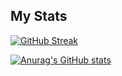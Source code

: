 ## My Stats

[![GitHub Streak](https://streak-stats.demolab.com?user=Tjay05&theme=black-ice&border_radius=5)](https://git.io/streak-stats)

[![Anurag's GitHub stats](https://github-readme-stats.vercel.app/api?username=Tjay05)](https://github.com/anuraghazra/github-readme-stats)

<!--
**Tjay05/Tjay05** is a ✨ _special_ ✨ repository because its `README.md` (this file) appears on your GitHub profile.

Here are some ideas to get you started:

- 🔭 I’m currently working on ...
- 🌱 I’m currently learning ...
- 👯 I’m looking to collaborate on ...
- 🤔 I’m looking for help with ...
- 💬 Ask me about ...
- 📫 How to reach me: ...
- 😄 Pronouns: ...
- ⚡ Fun fact: ...
-->

